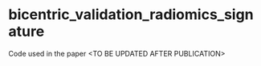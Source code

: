 # bicentric_validation_radiomics_signature
Code used in the paper &lt;TO BE UPDATED AFTER PUBLICATION>
